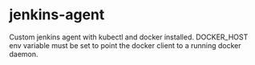 # jenkins-agent
Custom jenkins agent with kubectl and docker installed.
DOCKER\_HOST env variable must be set to point the docker client to a running docker daemon.
